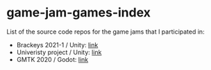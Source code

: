 # game-jam-games-index
List of the source code repos for the game jams that I participated in:

- Brackeys 2021-1 / Unity: [link](https://github.com/amuuu/brackeys-game-jam-2021-1)
- Univeristy project / Unity: [link](https://github.com/amuuu/uni-game-course-project)
- GMTK 2020 / Godot: [link](https://github.com/amuuu/chaos-at-spacestation)
